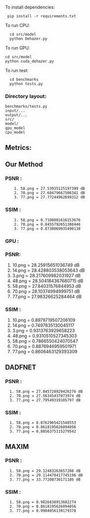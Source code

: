 To install dependencies:

```
 pip install -r requirements.txt
```

To run CPU:

```
  cd src/model
  python Dehazer.py
```

To run GPU:

```
cd src/model
python cuda_dehazer.py
```

To run test:

```
  cd benchmarks
  python tests.py
```

### Directory layout:

    benchmarks/tests.py
    input/...
    output/...
    src/
    model/
    gpu_model
    cpu_model

## Metrics:

## Our Method

### PSNR :

        1. 58.png = 27.53935125197399 dB
        2. 70.png = 27.68479667506341 dB
        3. 77.png = 27.77244962699312 dB

### SSIM :

        1. 58.png = 0.7108081616153676
        2. 70.png = 0.8455792651388446
        3. 77.png = 0.8738069935490138

### GPU :

### PSNR:

1. 10.png = 28.25915651036749 dB
2. 14.png = 28.428803538053643 dB
3. 3.png = 28.217609982031927 dB
4. 48.png = 28.504184367680715 dB
5. 58.png = 27.84031576844953 dB
6. 70.png = 28.10374994999751 dB
7. 77.png = 27.98326625284464 dB

### SSIM :

1. 10.png = 0.8979719507206109
2. 14.png = 0.7497835130045117
3. 3.png = 0.9313763929658223
4. 48.png = 0.9310510527345303
5. 58.png = 0.7866550424070547
6. 70.png = 0.8876946959501971
7. 77.png = 0.8606463129393309

## DADFNET

### PSNR :

      1. 58.png = 27.845728929426276 dB
      2. 70.png = 27.56345437073974 dB
      3. 77.png = 27.79549319105797 dB

### SSIM :

      1. 58.png = 0.8762965421548553
      2. 70.png = 0.8618195626894056
      3. 77.png = 0.8856375115279542

## MAXIM

### PSNR :

      1. 58.png = 29.12483263657208 dB
      2. 70.png = 29.114470417745196 dB
      3. 77.png = 33.77208730171186 dB

### SSIM :

      1. 58.png = 0.9826838913602274
      2. 70.png = 0.8618195626894056
      3. 77.png = 0.9904056139179378
